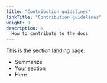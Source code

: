 ```yaml
---
title: "Contribution guidelines"
linkTitle: "Contribution guidelines"
weight: 9
description: >
  How to contribute to the docs
---
```


This is the section landing page.

* Summarize
* Your section
* Here
